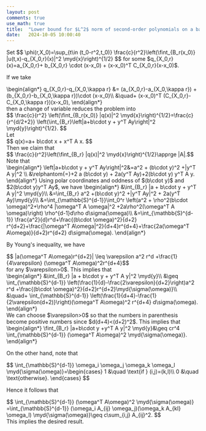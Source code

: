 ```yaml
---
layout: post
comments: true
use_math: true
title:  "Lower bound for $L^2$ norm of second-order polynomials on a ball"
date:   2024-10-05 10:00:40 
---
```

 
<div>
Set 
$$  \phi(r,X_0)=\sup_{t\in (t_0-r^2,t_0)} \frac{c}{r^2}\left(\fint_{B_r(x_0)} |u(t,x)-q_{X_0,r}(x)|^2 \myd{x}\right)^{1/2} $$
for some $q_{X_0,r}(x)=a_{X_0,r}+ b_{X_0,r} \cdot (x-x_0) + (x-x_0)^T C_{X_0,r}(x-x_0)$. 
  </div>
  

If we take
<div>
\begin{align*}
 q_{X_0,r}-q_{X_0,\kappa r} &= (a_{X_0,r}-a_{X_0,\kappa r}) + (b_{X_0,r}-b_{X_0,\kappa r})\cdot (x-x_0)\\
 &\quad+ (x-x_0)^T (C_{X_0,r}-C_{X_0,\kappa r})(x-x_0),
\end{align*}  
</div>
 then a change of variable reduces the problem into
<div>
$$ \frac{c}{r^2} \left(\fint_{B_r(x_0)} |q(x)|^2 \myd{x}\right)^{1/2}=\frac{c}{r^{d/2+2}} \left(\int_{B_r}\left|a+b\cdot y + y^T Ay\right|^2 \myd{y}\right)^{1/2}. $$  
</div>
Let 
<div>
$$  q(x)=a+ b\cdot x + x^T A x. $$
</div>
Then we claim that
<div>
$$ \frac{c}{r^2}\left(\fint_{B_r} |q(x)|^2 \myd{x}\right)^{1/2}\apprge |A|.$$
</div>
Note that 
<div>
\begin{align*}
\left|a+b\cdot y + y^T Ay\right|^2&=a^2 + (b\cdot y)^2 +|y^T A y|^2 \\
&\relphantom{=}+2 a (b\cdot y) + 2a(y^T Ay)+2(b\cdot y) y^T A y.
\end{align*}
Using polar coordinates and oddness of $(b\cdot y)$ and $2(b\cdot y)y^T Ay$, we have 
\begin{align*}
&\int_{B_r} |a + b\cdot y + y^T A y|^2 \myd{y}\\
&=\int_{B_r} a^2 +(b\cdot y)^2 +|y^T Ay|^2 + 2a(y^T Ay)\myd{y}\\
&=\int_{\mathbb{S}^{d-1}}\int_0^r \left(a^2 + \rho^2(b\cdot \omega)^2+\rho^4 |\omega^T A \omega|^2 +2a\rho^2(\omega^T A \omega)\right) \rho^{d-1}d\rho d\sigma(\omega)\\
&=\int_{\mathbb{S}^{d-1}} \frac{a^2}{d}r^d+\frac{(b\cdot \omega)^2}{d+2} r^{d+2}+\frac{|\omega^T A\omega|^2}{d+4}r^{d+4}+\frac{2a(\omega^T A\omega)}{d+2}r^{d+2} d\sigma(\omega).
\end{align*}
</div>

By Young's inequality, we have 
<div>
$$ |a(\omega^T A\omega)r^{d+2}| \leq \varepsilon a^2 r^d +\frac{1}{4\varepsilon} (\omega^T A\omega)^2r^{d+4}$$
</div>
for any $\varepsilon>0$. This implies that 
<div>
\begin{align*}
&\int_{B_r} |a + b\cdot y + y^T A y|^2 \myd{y}\\
&\geq \int_{\mathbb{S}^{d-1}} \left(\frac{1}{d}-\frac{2\varepsilon}{d+2}\right)a^2 r^d +\frac{(b\cdot \omega)^2}{d+2}r^{d+2}\myd{\sigma(\omega)}\\
&\quad+ \int_{\mathbb{S}^{d-1}} \left(\frac{1}{d+4}-\frac{1}{2\varepsilon(d+2)}\right)(\omega^T A\omega)^2 r^{d+4} d\sigma(\omega).
\end{align*}
</div>
We can choose $\varepsilon>0$ so that the numbers in parenthesis become positive numbers since $d(d+4)<(d+2)^2$. This implies that 
<div>
\begin{align*}
\fint_{B_r} |a+b\cdot y +y^T A y|^2 \myd{y}&\geq cr^4 \int_{\mathbb{S}^{d-1}} (\omega^T A\omega)^2 \myd{\sigma(\omega)}.
\end{align*}
</div>

On the other hand, note that 
<div>
$$ \int_{\mathbb{S}^{d-1}} \omega_i \omega_j \omega_k \omega_l \myd{\sigma(\omega)}=\begin{cases}
1 &\quad \text{if } (i,j)=(k,l)\\
0 &\quad \text{otherwise}.
\end{cases}
$$
</div>

Hence it follows that 
<div>
$$
\int_{\mathbb{S}^{d-1}} (\omega^T A\omega)^2 \myd{\sigma(\omega)} =\int_{\mathbb{S}^{d-1}} (\omega_i A_{ij} \omega_j)(\omega_k A_{kl} \omega_l) \myd{\sigma(\omega)}\geq c\sum_{i,j} A_{ij}^2.
$$
</div>
This implies the desired result.
